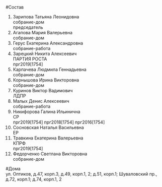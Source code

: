 #Состав  
1. Зарипова Татьяна Леонидовна  
    собрание-дом  
    председатель  
2. Агапова Мария Валерьевна  
    собрание-дом  
3. Герус Екатерина Александровна  
    собрание-работа  
4. Зарецкий Никита Алексеевич  
    ПАРТИЯ РОСТА  
    прг2019[1754]  
5. Карпачева Людмила Геннадьевна  
    собрание-дом  
6. Корнышова Ирина Викторовна  
    собрание-дом  
7. Куринов Виктор Вадимович  
    ЛДПР  
8. Малых Денис Алексеевич  
    собрание-работа  
9. Никифорова Галина Ильинична  
    СР  
    прг2019[1754] прг2018[1754] прг2016[1754]  
10. Сосновская Наталья Васильевна  
    ЕР  
11. Травкина Екатерина Валерьевна  
    КПРФ  
    прг2019[1754]  
12. Федорченко Светлана Викторовна  
    собрание-дом  
  
#Дома  
ул. Оптиков,  д.47, корп.3, д.49, корп.1, 2; д.51, корп.1;  Шуваловский пр., д.72, корп.1; д.74, корп.1, 2  
  
